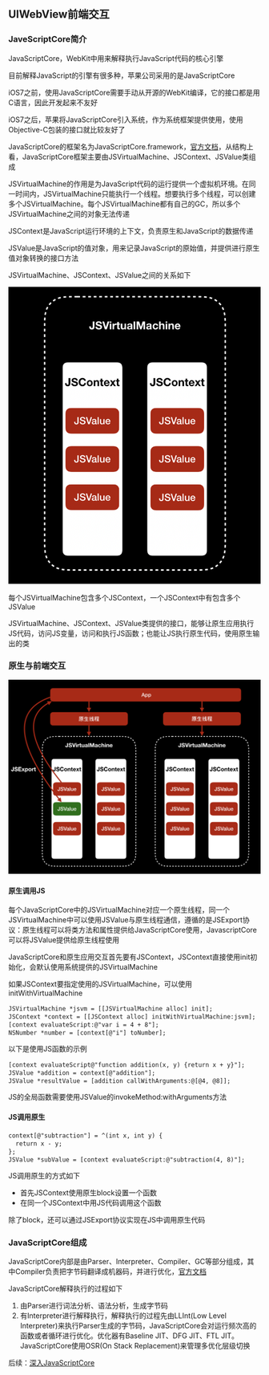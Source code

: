## UIWebView前端交互

### JaveScriptCore简介

JavaScriptCore，WebKit中用来解释执行JavaScript代码的核心引擎

目前解释JavaScript的引擎有很多种，苹果公司采用的是JavaScriptCore

iOS7之前，使用JavaScriptCore需要手动从开源的WebKit编译，它的接口都是用C语言，因此开发起来不友好

iOS7之后，苹果将JavaScriptCore引入系统，作为系统框架提供使用，使用Objective-C包装的接口就比较友好了

JavaScriptCore的框架名为JavaScriptCore.framework，[官方文档](https://developer.apple.com/documentation/javascriptcore?language=objc)，从结构上看，JavaScriptCore框架主要由JSVirtualMachine、JSContext、JSValue类组成

JSVirtualMachine的作用是为JavaScript代码的运行提供一个虚拟机环境。在同一时间内，JSVirtualMachine只能执行一个线程。想要执行多个线程，可以创建多个JSVirtualMachine。每个JSVirtualMachine都有自己的GC，所以多个JSVirtualMachine之间的对象无法传递

JSContext是JavaScript运行环境的上下文，负责原生和JavaScript的数据传递

JSValue是JavaScript的值对象，用来记录JavaScript的原始值，并提供进行原生值对象转换的接口方法

JSVirtualMachine、JSContext、JSValue之间的关系如下

![](./JSVirtualMachine.png)

每个JSVirtualMachine包含多个JSContext，一个JSContext中有包含多个JSValue

JSVirtualMachine、JSContext、JSValue类提供的接口，能够让原生应用执行JS代码，访问JS变量，访问和执行JS函数；也能让JS执行原生代码，使用原生输出的类

### 原生与前端交互

![](./原生前端交互.png)

#### 原生调用JS

每个JavaScriptCore中的JSVirtualMachine对应一个原生线程，同一个JSVirtualMachine中可以使用JSValue与原生线程通信，遵循的是JSExport协议：原生线程可以将类方法和属性提供给JavaScriptCore使用，JavascriptCore可以将JSValue提供给原生线程使用

JavaScriptCore和原生应用交互首先要有JSContext，JSContext直接使用init初始化，会默认使用系统提供的JSVirtualMachine

如果JSContext要指定使用的JSVirtualMachine，可以使用initWithVirtualMachine

```
JSVirtualMachine *jsvm = [[JSVirtualMachine alloc] init];
JSContext *context = [[JSContext alloc] initWithVirtualMachine:jsvm];
[context evaluateScript:@"var i = 4 + 8"];
NSNumber *number = [context[@"i"] toNumber];
```

以下是使用JS函数的示例

```
[context evaluateScript@"function addition(x, y) {return x + y}"];
JSValue *addition = context[@"addition"];
JSValue *resultValue = [addition callWithArguments:@[@4, @8]];
```

JS的全局函数需要使用JSValue的invokeMethod:withArguments方法

#### JS调用原生

```
context[@"subtraction"] = ^(int x, int y) {
  return x - y;
};
JSValue *subValue = [context evaluateScript:@"subtraction(4, 8)"];
```

JS调用原生的方式如下

- 首先JSContext使用原生block设置一个函数
- 在同一个JSContext中用JS代码调用这个函数

除了block，还可以通过JSExport协议实现在JS中调用原生代码

### JavaScriptCore组成

JavaScriptCore内部是由Parser、Interpreter、Compiler、GC等部分组成，其中Compiler负责把字节码翻译成机器码，并进行优化，[官方文档](https://trac.webkit.org/wiki/JavaScriptCore)

JavaScriptCore解释执行的过程如下

1. 由Parser进行词法分析、语法分析，生成字节码
2. 有Interpreter进行解释执行，解释执行的过程先由LLInt(Low Level Interpreter)来执行Parser生成的字节码，JavaScriptCore会对运行频次高的函数或者循环进行优化。优化器有Baseline JIT、DFG JIT、FTL JIT。JavaScriptCore使用OSR(On Stack Replacement)来管理多优化层级切换

后续：[深入JavaScriptCore](https://ming1016.github.io/2018/04/21/deeply-analyse-javascriptcore/)
